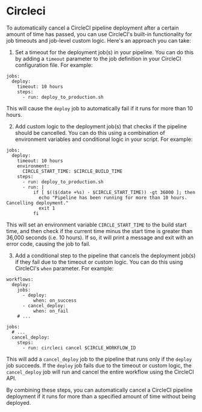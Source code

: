 # Circleci
To automatically cancel a CircleCI pipeline deployment after a certain amount of time has passed, you can use CircleCI's built-in functionality for job timeouts and job-level custom logic. Here's an approach you can take:

1. Set a timeout for the deployment job(s) in your pipeline. You can do this by adding a `timeout` parameter to the job definition in your CircleCI configuration file. For example:

```
jobs:
  deploy:
    timeout: 10 hours
    steps:
      - run: deploy_to_production.sh
```

This will cause the `deploy` job to automatically fail if it runs for more than 10 hours.

2. Add custom logic to the deployment job(s) that checks if the pipeline should be cancelled. You can do this using a combination of environment variables and conditional logic in your script. For example:

```
jobs:
  deploy:
    timeout: 10 hours
    environment:
      CIRCLE_START_TIME: $CIRCLE_BUILD_TIME
    steps:
      - run: deploy_to_production.sh
      - run: |
          if [ $(($(date +%s) - $CIRCLE_START_TIME)) -gt 36000 ]; then
            echo "Pipeline has been running for more than 10 hours. Cancelling deployment."
            exit 1
          fi
```

This will set an environment variable `CIRCLE_START_TIME` to the build start time, and then check if the current time minus the start time is greater than 36,000 seconds (i.e. 10 hours). If so, it will print a message and exit with an error code, causing the job to fail.

3. Add a conditional step to the pipeline that cancels the deployment job(s) if they fail due to the timeout or custom logic. You can do this using CircleCI's `when` parameter. For example:

```
workflows:
  deploy:
    jobs:
      - deploy:
          when: on_success
      - cancel_deploy:
          when: on_fail
    # ...
  
jobs:
  # ...
  cancel_deploy:
    steps:
      - run: circleci cancel $CIRCLE_WORKFLOW_ID
```

This will add a `cancel_deploy` job to the pipeline that runs only if the `deploy` job succeeds. If the `deploy` job fails due to the timeout or custom logic, the `cancel_deploy` job will run and cancel the entire workflow using the CircleCI API.

By combining these steps, you can automatically cancel a CircleCI pipeline deployment if it runs for more than a specified amount of time without being deployed.
